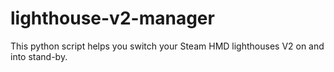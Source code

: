 # lighthouse-v2-manager
This python script helps you switch your Steam HMD lighthouses V2 on and into stand-by.
